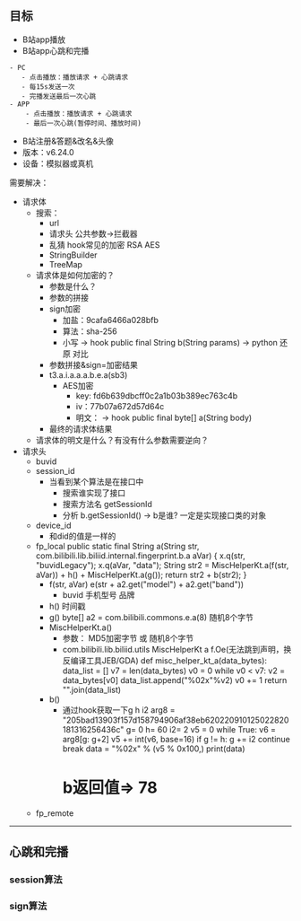 ## 目标
- B站app播放
- B站app心跳和完播
```
- PC
   - 点击播放：播放请求 + 心跳请求
   - 每15s发送一次
   - 完播发送最后一次心跳 
- APP
    - 点击播放：播放请求 + 心跳请求
    - 最后一次心跳(暂停时间、播放时间)
```
- B站注册&答题&改名&头像
- 版本：v6.24.0
- 设备：模拟器或真机

需要解决：
- 请求体
    - 搜索：
        - url
        - 请求头 公共参数->拦截器
        - 乱猜 hook常见的加密 RSA AES
        - StringBuilder
        - TreeMap
    - 请求体是如何加密的？
        - 参数是什么？
        - 参数的拼接
        - sign加密
            - 加盐：9cafa6466a028bfb
            - 算法：sha-256
            - 小写
            -> hook public final String b(String params)
            -> python 还原 对比
        - 参数拼接&sign=加密结果
        - t3.a.i.a.a.a.b.e.a(sb3)
            - AES加密
                - key: fd6b639dbcff0c2a1b03b389ec763c4b
                - iv：77b07a672d57d64c
                - 明文：
                    -> hook public final byte[] a(String body)
        - 最终的请求体结果
    - 请求体的明文是什么？有没有什么参数需要逆向？
- 请求头
    - buvid
    - session_id
        - 当看到某个算法是在接口中
            - 搜索谁实现了接口
            - 搜索方法名 getSessionId
            - 分析 b.getSessionId() -> b是谁? 一定是实现接口类的对象
    - device_id
        - 和did的值是一样的
    - fp_local
        public static final String a(String str, com.bilibili.lib.biliid.internal.fingerprint.b.a aVar) {
            x.q(str, "buvidLegacy");
            x.q(aVar, "data");
            String str2 = MiscHelperKt.a(f(str, aVar)) + h() + MiscHelperKt.a(g());
            return str2 + b(str2);
        }
        - f(str, aVar)
            e(str + a2.get("model") + a2.get("band"))
            - buvid   手机型号          品牌
        - h()
            时间戳
        - g()
             byte[] a2 = com.bilibili.commons.e.a(8)
             随机8个字节
        - MiscHelperKt.a()
            - 参数： MD5加密字节 或 随机8个字节
            - com.bilibili.lib.biliid.utils MiscHelperKt a f.Oe(无法跳到声明，换反编译工具JEB/GDA)
              def misc_helper_kt_a(data_bytes):
                data_list = []
                v7 = len(data_bytes)
                v0 = 0
                while v0 < v7:
                    v2 = data_bytes[v0]
                    data_list.append("%02x"%v2)
                    v0 += 1
                return "".join(data_list)
        - b()
            - 通过hook获取一下g h i2
                arg8 = "205bad13903f157d158794906af38eb620220910125022820181316256436c"
                g= 0
                h= 60
                i2= 2
                v5 = 0
                while True:
                    v6 = arg8[g: g+2]
                    v5 += int(v6, base=16)
                    if g != h:
                        g += i2
                        continue
                    break
                data = "%02x" % (v5 % 0x100,)
                print(data)
                # b返回值=> 78
    - fp_remote

--------------------------
## 心跳和完播
### session算法


### sign算法









































